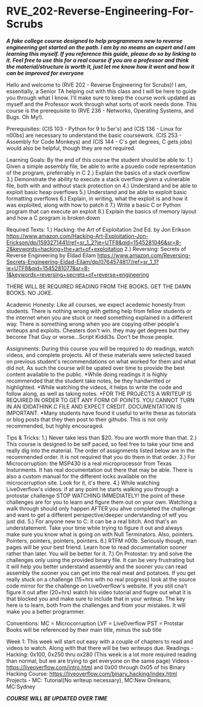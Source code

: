 # RVE_202-Reverse-Engineering-For-Scrubs
***A fake college course designed to help programmers new to reverse engineering get started on the path. I am by no means an expert and I am learning this myself. If you reference this guide, please do so by linking to it. Feel free to use this for a real course if you are a professor and think the material/structure is worth it, just let me know how it went and how it can be improved for everyone***

Hello and welcome to (RVE 202 - Reverse Engineering for Scrubs)! I am, essentially, a Senior TA helping out with this class and I will be here to guide you through what I know. I'll make sure to keep the course work updated as myself and the Professor work through what sorts of work needs done. This course is the prerequisite to (RVE 236 - Networks, Operating Systems, and Bugs. Oh My!).

Prerequisites: (CIS 103 - Python for 9 to 5er's) and (CIS 136 - Linux for n00bs) are necessary to understand the basic coursework. (CIS 253 - Assembly for Code Monkeys) and (CIS 144 - C's get degrees, C gets jobs) would also be helpful, though they are not required.

Learning Goals:
  By the end of this course the student should be able to:
  1.) Given a simple assembly file, be able to write a psuedo code representation of the program, preferrably in C
  2.) Explain the basics of a stack overflow
  3.) Demonstrate the ability to execute a stack overflow given a vulnerable file, both with and without stack protection on
  4.) Understand and be able to exploit basic heap overflows
  5.) Understand and be able to exploit basic formatting overflows
  6.) Explain, in writing, what the exploit is and how it was exploited, along with how to patch it
  7.) Write a basic C or Python program that can execute an exploit
  8.) Explain the basics of memory layout and how a C program is broken down

Required Texts:
1.) Hacking: the Art of Exploitation 2nd Ed. by Jon Erikson https://www.amazon.com/Hacking-Art-Exploitation-Jon-Erickson/dp/1593271441/ref=sr_1_2?ie=UTF8&qid=1545281046&sr=8-2&keywords=hacking+the+art+of+exploitation
2.) Reversing: Secrets of Reverse Engineering by Eldad Eilam https://www.amazon.com/Reversing-Secrets-Engineering-Eldad-Eilam/dp/0764574817/ref=sr_1_1?ie=UTF8&qid=1545281077&sr=8-1&keywords=reversing+secrets+of+reverse+engineering

THERE WILL BE REQUIRED READING FROM THE BOOKS. GET THE DAMN BOOKS. NO JOKE.

Academic Honesty:
  Like all courses, we expect acedemic honesty from students. There is nothing wrong with getting help from fellow students or the internet when you are stuck or need something explained in a different way. There is something wrong when you are copying other people's writeups and exploits. Cheaters don't win. they may get degrees but they become That Guy or worse...Script Kiddi3s. Don't be those people.

Assignments:
  During this course you will be required to do readings, watch videos, and complete projects. All of these materials were selected based on previous student's recommendations on what worked for them and what did not. As such the course will be upated over time to provide the best content available to the public. 
  *While doing readings it is highly recommended that the student take notes, be they handwritted or highlighted. 
  *While watching the videos, it helps to write the code and follow along, as well as taking notes. 
  *FOR THE PROJECTS A WRITEUP IS REQUIRED IN ORDER TO GET ANY FORM OF POINTS. YOU CANNOT TURN IN AN IDIDATHINK.C FILE AND EXPECT CREDIT.   DOCUMENTATION IS IMPORTANT.
  *Many students have found it useful to write these as tutorials or blog posts that they then post to their githubs. This is not only recommended, but highly encouraged.

Tips & Tricks:
  1.) Never take less than $20. You are worth more than that.
  2.) This course is designed to be self paced, so feel free to take your time and really dig into the material. The order of assignments     listed below are in the recommended order. It is not required that you do them in that order.
  3.) For Microcorruption: the MSP430 is a real microprocessor from Texas Insturments. It has real documentation out there that may be able.  There is also a custom manual for the different locks available on the microcorruption site. Look for it, it's there.
  4.) While watching Live0verflow's videos: if at any point he starts walking you through a protostar challenge STOP WATCHING IMMEDIATELY! the point of these challenges are for you to learn and figure them out on your own. Watching a walk through should only happen AFTER you ahve completed the challenge and want to get a different perspective/deeper understanding of wtf you just did.
  5.) For anyone new to C: it can be a real bitch. And that's an understatement. Take your time while trying to figure it out and always make sure you know what is going on with Null Terminators. Also, pointers. Pointers, pointers, pointers, pointers.
  6.) RTFM n00b. Seriously though, man pages will be your best friend. Learn how to read documentation sooner rather than later. You will be better for it.
  7.) On Protostar: try and solve the challenges only using the provided binary file. It can be very frustrating but it will help you better understand assembly and the sooner you can read assembly the sooner you can get into the real meat and potatoes. If you get really stuck on a challenge (15+hrs with no real progress) look at the source code mirror for the challenge on Live0verflow's website. If you still cna't figure it out after (20+hrs) watch his video tutorial and fiugre out what it is that blocked you and make sure to include that in your writeup. The key here is to learn, both from the challenges and from your mistakes. It will make you a better programmer.

Conventions:
  MC = Microcorruption
  LVF = Live0verflow
  PST = Protstar
  Books will be referenced by their main title, minus the sub title

Week 1:
  This week will start out easy with a couple of chapters to read and videos to watch. Along with that there will be two writeups due.
  Readings - Hacking: 0x100, 0x250 thru ox280 (This week is a lot more required reading than normal, but we are trying to get everyone on the same page)
  Videos - https://liveoverflow.com/intro.html and 0x00 through 0x05 of his Binary Hacking Course: https://liveoverflow.com/binary_hacking/index.html
  Projects - MC: Tutorial(No writeup necessary), MC:New Oreleans, MC:Sydney
  
***COURSE WILL BE UPDATED OVER TIME***
